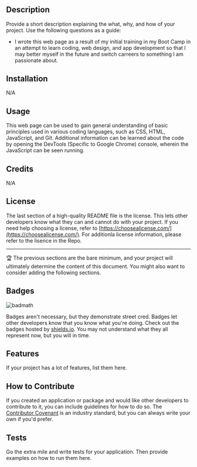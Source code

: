 # <BootCamp PreWork WebPage>

## Description

Provide a short description explaining the what, why, and how of your project. Use the following questions as a guide:

- I wrote this web page as a result of my initial training in my Boot Camp in an attempt to learn coding, web design, and app development so that I may better myself in the future and switch carreers to something I am passionate about.

## Installation

N/A

## Usage

This web page can be used to gain general understanding of basic principles used in various coding languages, such as CSS, HTML, JavaScript, and Git. Additional information can be learned about the code by opening the DevTools (Specific to Google Chrome) console, wherein the JavaScript can be seen running.

## Credits

N/A

## License

The last section of a high-quality README file is the license. This lets other developers know what they can and cannot do with your project. If you need help choosing a license, refer to [https://choosealicense.com/](https://choosealicense.com/). For additionla license information, please refer to the lisence in the Repo.

---

🏆 The previous sections are the bare minimum, and your project will ultimately determine the content of this document. You might also want to consider adding the following sections.

## Badges

![badmath](https://img.shields.io/github/languages/top/nielsenjared/badmath)

Badges aren't necessary, but they demonstrate street cred. Badges let other developers know that you know what you're doing. Check out the badges hosted by [shields.io](https://shields.io/). You may not understand what they all represent now, but you will in time.

## Features

If your project has a lot of features, list them here.

## How to Contribute

If you created an application or package and would like other developers to contribute to it, you can include guidelines for how to do so. The [Contributor Covenant](https://www.contributor-covenant.org/) is an industry standard, but you can always write your own if you'd prefer.

## Tests

Go the extra mile and write tests for your application. Then provide examples on how to run them here.
